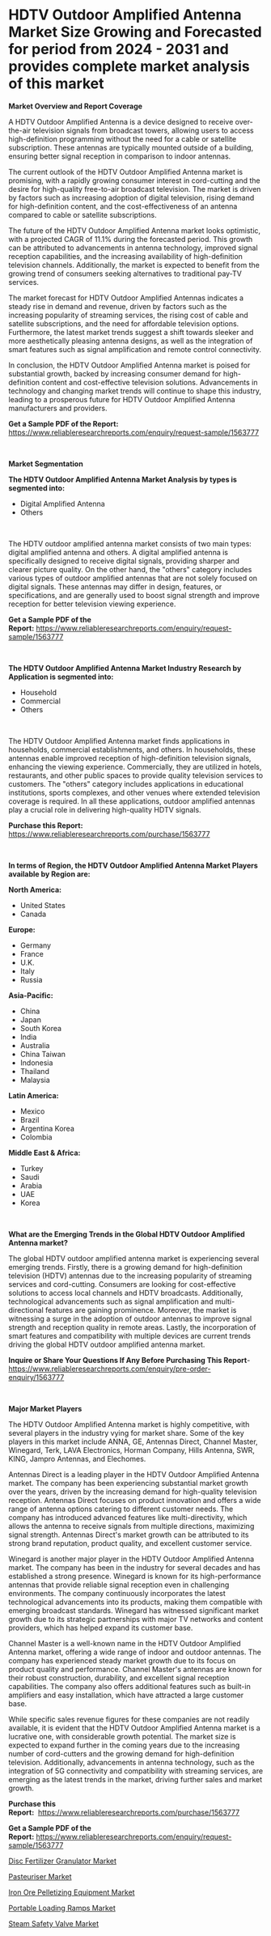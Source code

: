 <p><h1>HDTV Outdoor Amplified Antenna Market Size Growing and Forecasted for period from 2024 - 2031 and provides complete market analysis of this market</h1></p><p><strong>Market Overview and Report Coverage</strong></p>
<p><p>A HDTV Outdoor Amplified Antenna is a device designed to receive over-the-air television signals from broadcast towers, allowing users to access high-definition programming without the need for a cable or satellite subscription. These antennas are typically mounted outside of a building, ensuring better signal reception in comparison to indoor antennas.</p><p>The current outlook of the HDTV Outdoor Amplified Antenna market is promising, with a rapidly growing consumer interest in cord-cutting and the desire for high-quality free-to-air broadcast television. The market is driven by factors such as increasing adoption of digital television, rising demand for high-definition content, and the cost-effectiveness of an antenna compared to cable or satellite subscriptions.</p><p>The future of the HDTV Outdoor Amplified Antenna market looks optimistic, with a projected CAGR of 11.1% during the forecasted period. This growth can be attributed to advancements in antenna technology, improved signal reception capabilities, and the increasing availability of high-definition television channels. Additionally, the market is expected to benefit from the growing trend of consumers seeking alternatives to traditional pay-TV services.</p><p>The market forecast for HDTV Outdoor Amplified Antennas indicates a steady rise in demand and revenue, driven by factors such as the increasing popularity of streaming services, the rising cost of cable and satellite subscriptions, and the need for affordable television options. Furthermore, the latest market trends suggest a shift towards sleeker and more aesthetically pleasing antenna designs, as well as the integration of smart features such as signal amplification and remote control connectivity.</p><p>In conclusion, the HDTV Outdoor Amplified Antenna market is poised for substantial growth, backed by increasing consumer demand for high-definition content and cost-effective television solutions. Advancements in technology and changing market trends will continue to shape this industry, leading to a prosperous future for HDTV Outdoor Amplified Antenna manufacturers and providers.</p></p>
<p><strong>Get a Sample PDF of the Report:</strong> <a href="https://www.reliableresearchreports.com/enquiry/request-sample/1563777">https://www.reliableresearchreports.com/enquiry/request-sample/1563777</a></p>
<p>&nbsp;</p>
<p><strong>Market Segmentation</strong></p>
<p><strong>The HDTV Outdoor Amplified Antenna Market Analysis by types is segmented into:</strong></p>
<p><ul><li>Digital Amplified Antenna</li><li>Others</li></ul></p>
<p>&nbsp;</p>
<p><p>The HDTV outdoor amplified antenna market consists of two main types: digital amplified antenna and others. A digital amplified antenna is specifically designed to receive digital signals, providing sharper and clearer picture quality. On the other hand, the "others" category includes various types of outdoor amplified antennas that are not solely focused on digital signals. These antennas may differ in design, features, or specifications, and are generally used to boost signal strength and improve reception for better television viewing experience.</p></p>
<p><strong>Get a Sample PDF of the Report:</strong>&nbsp;<a href="https://www.reliableresearchreports.com/enquiry/request-sample/1563777">https://www.reliableresearchreports.com/enquiry/request-sample/1563777</a></p>
<p>&nbsp;</p>
<p><strong>The HDTV Outdoor Amplified Antenna Market Industry Research by Application is segmented into:</strong></p>
<p><ul><li>Household</li><li>Commercial</li><li>Others</li></ul></p>
<p>&nbsp;</p>
<p><p>The HDTV Outdoor Amplified Antenna market finds applications in households, commercial establishments, and others. In households, these antennas enable improved reception of high-definition television signals, enhancing the viewing experience. Commercially, they are utilized in hotels, restaurants, and other public spaces to provide quality television services to customers. The "others" category includes applications in educational institutions, sports complexes, and other venues where extended television coverage is required. In all these applications, outdoor amplified antennas play a crucial role in delivering high-quality HDTV signals.</p></p>
<p><strong>Purchase this Report:</strong>&nbsp; <a href="https://www.reliableresearchreports.com/purchase/1563777">https://www.reliableresearchreports.com/purchase/1563777</a></p>
<p>&nbsp;</p>
<p><strong>In terms of Region, the HDTV Outdoor Amplified Antenna Market Players available by Region are:</strong></p>
<p>
    <p> <strong> North America: </strong>
        <ul>
            <li>United States</li>
            <li>Canada</li>
        </ul>
        </p> 
    <p> <strong> Europe: </strong>
        <ul>
            <li>Germany</li>
            <li>France</li>
            <li>U.K.</li>
            <li>Italy</li>
            <li>Russia</li>
        </ul>
        </p> 
    <p> <strong> Asia-Pacific: </strong>
        <ul>
            <li>China</li>
            <li>Japan</li>
            <li>South Korea</li>
            <li>India</li>
            <li>Australia</li>
            <li>China Taiwan</li>
            <li>Indonesia</li>
            <li>Thailand</li>
            <li>Malaysia</li>
        </ul>
        </p> 
    <p> <strong> Latin America: </strong>
        <ul>
            <li>Mexico</li>
            <li>Brazil</li>
            <li>Argentina Korea</li>
            <li>Colombia</li>
        </ul>
        </p> 
    <p> <strong> Middle East & Africa: </strong>
        <ul>
            <li>Turkey</li>
            <li>Saudi</li>
            <li>Arabia</li>
            <li>UAE</li>
            <li>Korea</li>
        </ul>
    </p>
    </p>
<p>&nbsp;</p>
<p><strong>What are the Emerging Trends in the Global HDTV Outdoor Amplified Antenna market?</strong></p>
<p><p>The global HDTV outdoor amplified antenna market is experiencing several emerging trends. Firstly, there is a growing demand for high-definition television (HDTV) antennas due to the increasing popularity of streaming services and cord-cutting. Consumers are looking for cost-effective solutions to access local channels and HDTV broadcasts. Additionally, technological advancements such as signal amplification and multi-directional features are gaining prominence. Moreover, the market is witnessing a surge in the adoption of outdoor antennas to improve signal strength and reception quality in remote areas. Lastly, the incorporation of smart features and compatibility with multiple devices are current trends driving the global HDTV outdoor amplified antenna market.</p></p>
<p><strong>Inquire or Share Your Questions If Any Before Purchasing This Report</strong>- <a href="https://www.reliableresearchreports.com/enquiry/pre-order-enquiry/1563777">https://www.reliableresearchreports.com/enquiry/pre-order-enquiry/1563777</a></p>
<p>&nbsp;</p>
<p><strong>Major Market Players</strong></p>
<p><p>The HDTV Outdoor Amplified Antenna market is highly competitive, with several players in the industry vying for market share. Some of the key players in this market include ANNA, GE, Antennas Direct, Channel Master, Winegard, Terk, LAVA Electronics, Horman Company, Hills Antenna, SWR, KING, Jampro Antennas, and Elechomes.</p><p>Antennas Direct is a leading player in the HDTV Outdoor Amplified Antenna market. The company has been experiencing substantial market growth over the years, driven by the increasing demand for high-quality television reception. Antennas Direct focuses on product innovation and offers a wide range of antenna options catering to different customer needs. The company has introduced advanced features like multi-directivity, which allows the antenna to receive signals from multiple directions, maximizing signal strength. Antennas Direct's market growth can be attributed to its strong brand reputation, product quality, and excellent customer service.</p><p>Winegard is another major player in the HDTV Outdoor Amplified Antenna market. The company has been in the industry for several decades and has established a strong presence. Winegard is known for its high-performance antennas that provide reliable signal reception even in challenging environments. The company continuously incorporates the latest technological advancements into its products, making them compatible with emerging broadcast standards. Winegard has witnessed significant market growth due to its strategic partnerships with major TV networks and content providers, which has helped expand its customer base.</p><p>Channel Master is a well-known name in the HDTV Outdoor Amplified Antenna market, offering a wide range of indoor and outdoor antennas. The company has experienced steady market growth due to its focus on product quality and performance. Channel Master's antennas are known for their robust construction, durability, and excellent signal reception capabilities. The company also offers additional features such as built-in amplifiers and easy installation, which have attracted a large customer base.</p><p>While specific sales revenue figures for these companies are not readily available, it is evident that the HDTV Outdoor Amplified Antenna market is a lucrative one, with considerable growth potential. The market size is expected to expand further in the coming years due to the increasing number of cord-cutters and the growing demand for high-definition television. Additionally, advancements in antenna technology, such as the integration of 5G connectivity and compatibility with streaming services, are emerging as the latest trends in the market, driving further sales and market growth.</p></p>
<p><strong>Purchase this Report:</strong>&nbsp;&nbsp;<a href="https://www.reliableresearchreports.com/purchase/1563777">https://www.reliableresearchreports.com/purchase/1563777</a></p>
<p></p>
<p><strong>Get a Sample PDF of the Report:</strong>&nbsp;<a href="https://www.reliableresearchreports.com/enquiry/request-sample/1563777">https://www.reliableresearchreports.com/enquiry/request-sample/1563777</a></p>
<p><p><a href="https://github.com/grishafomin4852/Market-Research-Report-List-2/blob/main/disc-fertilizer-granulator-market.md">Disc Fertilizer Granulator Market</a></p><p><a href="https://github.com/gdfhhhj/Market-Research-Report-List-2/blob/main/pasteuriser-market.md">Pasteuriser Market</a></p><p><a href="https://github.com/ruslanpoljakovrd177/Market-Research-Report-List-2/blob/main/iron-ore-pelletizing-equipment-market.md">Iron Ore Pelletizing Equipment Market</a></p><p><a href="https://github.com/luckyshygirl/Market-Research-Report-List-2/blob/main/portable-loading-ramps-market.md">Portable Loading Ramps Market</a></p><p><a href="https://github.com/gulaimolin/Market-Research-Report-List-2/blob/main/steam-safety-valve-market.md">Steam Safety Valve Market</a></p></p>